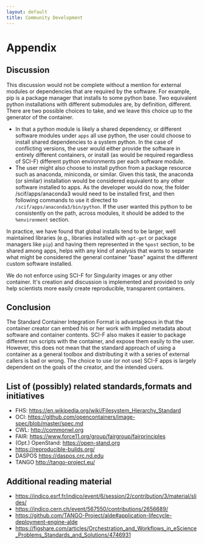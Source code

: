 ```yaml
---
layout: default
title: Community Development
---
```


# Appendix

## Discussion
This discussion would not be complete without a mention for external modules or dependencies that are required by the software. For example, pip is a package manager that installs to some python base. Two equivalent python installations with different submodules are, by definition, different. There are two possible choices to take, and we leave this choice up to the generator of the container.

 - In that a python module is likely a shared dependency, or different software modules under `apps` all use python, the user could choose to install shared dependencies to a system python. In the case of conflicting versions, the user would either provide the software in entirely different containers, or install (as would be required regardless of SCI-F) different python environments per each software module.
- The user might also choose to install python from a package resource such as anaconda, miniconda, or similar. Given this task, the anaconda (or similar) installation would be considered equivalent to any other software installed to apps. As the developer would do now, the folder /scif/apps/anaconda3 would need to be installed first, and then following commands to use it directed to `/scif/apps/anaconda3/bin/python`. If the user wanted this python to be consistently on the path, across modules, it should be added to the `%environment` section.

In practice, we have found that global installs tend to be larger, well maintained libraries (e.g., libraries installed with `apt-get` or package managers like `pip`) and having them represented in the `%post` section, to be shared among apps, helps with any kind of analysis that wants to separate what might be considered the general container "base" against the different custom software installed.

We do not enforce using SCI-F for Singularity images or any other container. It's creation and discussion is implemented and provided to only help scientists more easily create reproducible, transparent containers.


## Conclusion
The Standard Container Integration Format is advantageous in that the container creator can embed his or her work with implied metadata about software and container contents. SCI-F also makes it easier to package different run scripts with the container, and expose them easily to the user. However, this does not mean that the standard approach of using a container as a general toolbox and distributing it with a series of external callers is bad or wrong. The choice to use (or not use) SCI-F apps is largely dependent on the goals of the creator, and the intended users.


## List of (possibly) related standards,formats and initiatives

 - FHS: https://en.wikipedia.org/wiki/Filesystem_Hierarchy_Standard
 - OCI: https://github.com/opencontainers/image-spec/blob/master/spec.md
 - CWL: http://commonwl.org
 - FAIR: https://www.force11.org/group/fairgroup/fairprinciples
 - (Opt.) OpenStand: https://open-stand.org
 - https://reproducible-builds.org/ 
 - DASPOS https://daspos.crc.nd.edu
 - TANGO http://tango-project.eu/

## Additional reading material

 - https://indico.esrf.fr/indico/event/6/session/2/contribution/3/material/slides/
 - https://indico.cern.ch/event/567550/contributions/2656689/
 - https://github.com/TANGO-Project/alde#application-lifecycle-deployment-engine-alde
 - https://figshare.com/articles/Orchestration_and_Workflows_in_eScience_Problems_Standards_and_Solutions/4746931

